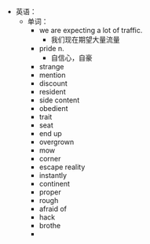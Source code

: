 - 英语：
	- 单词：
		- we are expecting a lot of traffic.
			- 我们现在期望大量流量
		- pride n.
			- 自信心，自豪
		- strange
		- mention
		- discount
		- resident
		- side content
		- obedient
		- trait
		- seat
		- end up
		- overgrown
		- mow
		- corner
		- escape reality
		- instantly
		- continent
		- proper
		- rough
		- afraid of
		- hack
		- brothe
		-